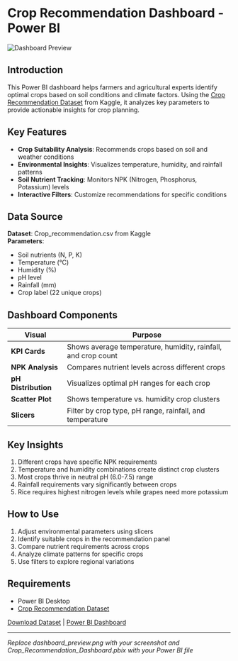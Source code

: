 # Crop Recommendation Dashboard - Power BI

![Dashboard Preview](dashboard_preview.png) <!-- Add your screenshot here -->

## Introduction
This Power BI dashboard helps farmers and agricultural experts identify optimal crops based on soil conditions and climate factors. Using the [Crop Recommendation Dataset](https://www.kaggle.com/datasets/atharvaingle/crop-recommendation-dataset) from Kaggle, it analyzes key parameters to provide actionable insights for crop planning.

## Key Features
- **Crop Suitability Analysis**: Recommends crops based on soil and weather conditions
- **Environmental Insights**: Visualizes temperature, humidity, and rainfall patterns
- **Soil Nutrient Tracking**: Monitors NPK (Nitrogen, Phosphorus, Potassium) levels
- **Interactive Filters**: Customize recommendations for specific conditions

## Data Source
**Dataset**: Crop_recommendation.csv from Kaggle  
**Parameters**:
- Soil nutrients (N, P, K)
- Temperature (°C)
- Humidity (%)
- pH level
- Rainfall (mm)
- Crop label (22 unique crops)

## Dashboard Components
| Visual | Purpose |
|--------|---------|
| **KPI Cards** | Shows average temperature, humidity, rainfall, and crop count |
| **NPK Analysis** | Compares nutrient levels across different crops |
| **pH Distribution** | Visualizes optimal pH ranges for each crop |
| **Scatter Plot** | Shows temperature vs. humidity crop clusters |
| **Slicers** | Filter by crop type, pH range, rainfall, and temperature |

## Key Insights
1. Different crops have specific NPK requirements
2. Temperature and humidity combinations create distinct crop clusters
3. Most crops thrive in neutral pH (6.0-7.5) range
4. Rainfall requirements vary significantly between crops
5. Rice requires highest nitrogen levels while grapes need more potassium

## How to Use
1. Adjust environmental parameters using slicers
2. Identify suitable crops in the recommendation panel
3. Compare nutrient requirements across crops
4. Analyze climate patterns for specific crops
5. Use filters to explore regional variations

## Requirements
- Power BI Desktop
- [Crop Recommendation Dataset](https://www.kaggle.com/datasets/atharvaingle/crop-recommendation-dataset)

[Download Dataset](https://www.kaggle.com/datasets/atharvaingle/crop-recommendation-dataset) | 
[Power BI Dashboard](Crop_Recommendation_Dashboard.pbix)

---

*Replace dashboard_preview.png with your screenshot and Crop_Recommendation_Dashboard.pbix with your Power BI file*
